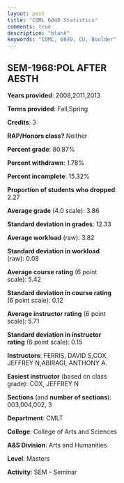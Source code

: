 ```yaml
---
layout: post
title: "COML 6040 Statistics"
comments: true
description: "blank"
keywords: "COML, 6040, CU, Boulder"
--- 
```

<head>
<script src="https://ajax.googleapis.com/ajax/libs/jquery/2.1.3/jquery.min.js"></script>
<script src="https://dl.dropboxusercontent.com/s/pc42nxpaw1ea4o9/highcharts.js?dl=0"></script>
<!-- <script src="../assets/js/highcharts.js"></script> -->
<style type="text/css">@font-face {
	font-family: "Bebas Neue";
	src: url(https://www.filehosting.org/file/details/544349/BebasNeue%20Regular.otf) format("opentype");
	}
	h1.Bebas { 
		font-family: "Bebas Neue", Verdana, Tahoma;
	}
</style>
</head>
<body>
	<div id="container" style="float: right; width: 45%; height: 88%; margin-left: 2.5%; margin-right: 2.5%;"></div>
	<script language="JavaScript">
		$(document).ready(function() {
		var chart = {type: 'column'};
		var title = {text: 'Grade Distribution'};
		var xAxis = {categories: ['A','B','C','D','F'],crosshair: true};
		var yAxis = {min: 0,title: {text: 'Percentage'}};
		var tooltip = {headerFormat: '<center><b><span style="font-size:20px">{point.key}</span></b></center>',
		               pointFormat: '<td style="padding:0"><b>{point.y:.1f}%</b></td>',
		               footerFormat: '</table>',shared: true,useHTML: true};
		var plotOptions = {column: {pointPadding: 0.0,borderWidth: 0}};  
		var credits = {enabled: false};var series= [{name: 'Percent',data: [91.18,8.82,0.0,0.0,0.0,]}];
		var json = {};
		json.chart = chart;
		json.title = title;
		json.tooltip = tooltip;
		json.xAxis = xAxis;
		json.yAxis = yAxis;  
		json.series = series;
		json.plotOptions = plotOptions;  
		json.credits = credits;
		$('#container').highcharts(json);
	});
	</script>
</body>
			   
## SEM-1968:POL AFTER AESTH

**Years provided**: 2008,2011,2013

**Terms provided**: Fall,Spring

**Credits**: 3

**RAP/Honors class?** Neither

**Percent grade**: 80.87%

**Percent withdrawn**: 1.78%

**Percent incomplete**: 15.32%

**Proportion of students who dropped**: 2.27

**Average grade** (4.0 scale): 3.86

**Standard deviation in grades**: 12.33

**Average workload** (raw): 3.82

**Standard deviation in workload** (raw): 0.08

**Average course rating** (6 point scale): 5.42

**Standard deviation in course rating** (6 point scale): 0.12

**Average instructor rating** (6 point scale): 5.71

**Standard deviation in instructor rating** (6 point scale): 0.15

**Instructors**: FERRIS, DAVID S,COX, JEFFREY N,ABIRAGI, ANTHONY A.

**Easiest instructor** (based on class grade): COX, JEFFREY N

**Sections** (and **number of sections**): 003,004,002, 3

**Department**: CMLT

**College**: College of Arts and Sciences

**A&S Division**: Arts and Humanities

**Level**: Masters

**Activity**: SEM - Seminar